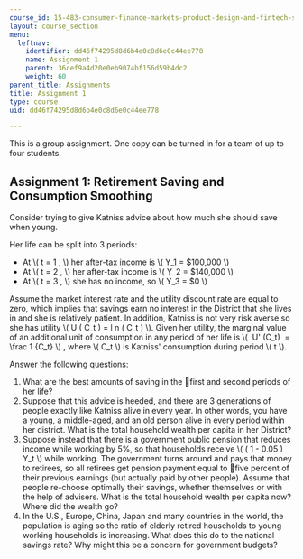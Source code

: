 ```yaml
---
course_id: 15-483-consumer-finance-markets-product-design-and-fintech-spring-2018
layout: course_section
menu:
  leftnav:
    identifier: dd46f74295d8d6b4e0c8d6e0c44ee778
    name: Assignment 1
    parent: 36cef9a4d20e0eb9074bf156d59b4dc2
    weight: 60
parent_title: Assignments
title: Assignment 1
type: course
uid: dd46f74295d8d6b4e0c8d6e0c44ee778

---
```


This is a group assignment. One copy can be turned in for a team of up to four students.

Assignment 1: Retirement Saving and Consumption Smoothing
---------------------------------------------------------

Consider trying to give Katniss advice about how much she should save when young.

Her life can be split into 3 periods:

*   At \\( t = 1 , \\) her after-tax income is \\( Y\_1 = $100,000 \\)
*   At \\( t = 2 , \\) her after-tax income is \\( Y\_2 = $140,000 \\)
*   At \\( t = 3 , \\) she has no income, so \\( Y\_3 = $0 \\)

Assume the market interest rate and the utility discount rate are equal to zero, which implies that savings earn no interest in the District that she lives in and she is relatively patient. In addition, Katniss is not very risk averse so she has utility \\( U ( C\_t ) = l n ( C\_t ) \\). Given her utility, the marginal value of an additional unit of consumption in any period of her life is \\(  U' (C\_t)  =  \\frac 1 {C\_t} \\) , where \\( C\_t \\) is Katniss' consumption during period \\( t \\).

Answer the following questions:

1.  What are the best amounts of saving in the first and second periods of her life?
2.  Suppose that this advice is heeded, and there are 3 generations of people exactly like Katniss alive in every year. In other words, you have a young, a middle-aged, and an old person alive in every period within her district. What is the total household wealth per capita in her District?
3.  Suppose instead that there is a government public pension that reduces income while working by 5%, so that households receive \\( ( 1 - 0.05 ) Y\_t \\) while working. The government turns around and pays that money to retirees, so all retirees get pension payment equal to five percent of their previous earnings (but actually paid by other people). Assume that people re-choose optimally their savings, whether themselves or with the help of advisers. What is the total household wealth per capita now? Where did the wealth go?
4.  In the U.S., Europe, China, Japan and many countries in the world, the population is aging so the ratio of elderly retired households to young working households is increasing. What does this do to the national savings rate? Why might this be a concern for government budgets?
